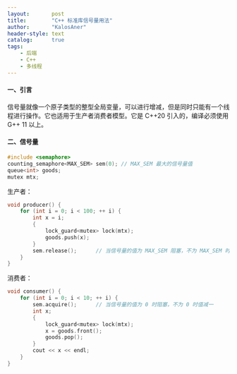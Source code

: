 ```yaml
---
layout:       post
title:        "C++ 标准库信号量用法"
author:       "KalosAner"
header-style: text
catalog:      true
tags:
    - 后端
    - C++
    - 多线程
---
```


#### 一、引言

信号量就像一个原子类型的整型全局变量，可以进行增减，但是同时只能有一个线程进行操作。它也适用于生产者消费者模型。它是 C++20 引入的，编译必须使用 G++ 11 以上。

#### 二、信号量

```c++
#include <semaphore>
counting_semaphore<MAX_SEM> sem(0);	// MAX_SEM 最大的信号量值
queue<int> goods;
mutex mtx;
```

生产者：

```c++
void producer() {
    for (int i = 0; i < 100; ++ i) {
        int x = i;
        {
            lock_guard<mutex> lock(mtx);
            goods.push(x);
        }
        sem.release();		// 当信号量的值为 MAX_SEM 阻塞，不为 MAX_SEM 时信号量的值加一
    }
}
```

消费者：

```c++
void consumer() {
    for (int i = 0; i < 10; ++ i) {
        sem.acquire();		// 当信号量的值为 0 时阻塞，不为 0 时值减一
        int x;
        {
            lock_guard<mutex> lock(mtx);
            x = goods.front();
            goods.pop();
        }
        cout << x << endl;
    }
}
```

